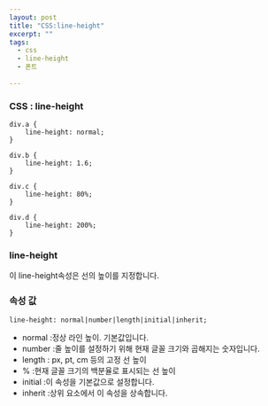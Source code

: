 ```yaml
---
layout: post
title: "CSS:line-height"
excerpt: ""
tags: 
  - css
  - line-height
  - 폰트
  
---
```



### CSS : line-height
```
div.a {
    line-height: normal;
}

div.b {
    line-height: 1.6;
}

div.c {
    line-height: 80%;
}

div.d {
    line-height: 200%;
}
```
### line-height

이 line-height속성은 선의 높이를 지정합니다.

### 속성 값

`line-height: normal|number|length|initial|inherit;`

+ normal :정상 라인 높이. 기본값입니다.
+ number :줄 높이를 설정하기 위해 현재 글꼴 크기와 곱해지는 숫자입니다.
+ length : px, pt, cm 등의 고정 선 높이
+ % :현재 글꼴 크기의 백분율로 표시되는 선 높이
+ initial :이 속성을 기본값으로 설정합니다.
+ inherit :상위 요소에서 이 속성을 상속합니다.
